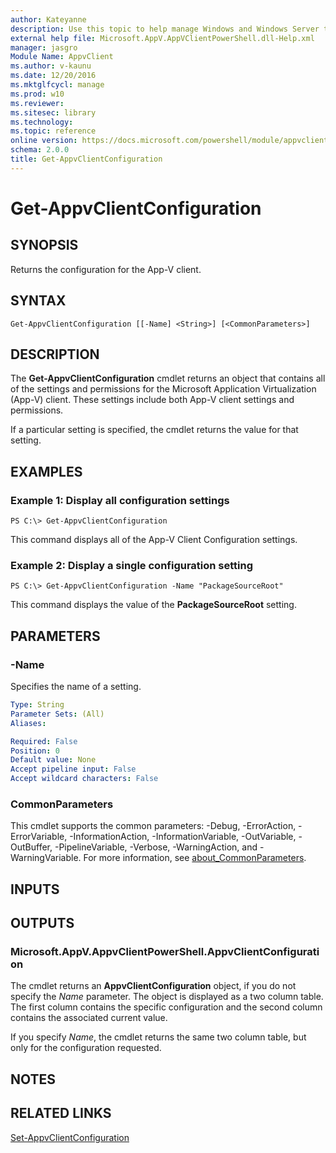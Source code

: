 ```yaml
---
author: Kateyanne
description: Use this topic to help manage Windows and Windows Server technologies with Windows PowerShell.
external help file: Microsoft.AppV.AppVClientPowerShell.dll-Help.xml
manager: jasgro
Module Name: AppvClient
ms.author: v-kaunu
ms.date: 12/20/2016
ms.mktglfcycl: manage
ms.prod: w10
ms.reviewer: 
ms.sitesec: library
ms.technology: 
ms.topic: reference
online version: https://docs.microsoft.com/powershell/module/appvclient/get-appvclientconfiguration?view=windowsserver2016-ps&wt.mc_id=ps-gethelp
schema: 2.0.0
title: Get-AppvClientConfiguration
---
```


# Get-AppvClientConfiguration

## SYNOPSIS
Returns the configuration for the App-V client.

## SYNTAX

```
Get-AppvClientConfiguration [[-Name] <String>] [<CommonParameters>]
```

## DESCRIPTION
The **Get-AppvClientConfiguration** cmdlet returns an object that contains all of the settings and permissions for the Microsoft Application Virtualization (App-V) client.
These settings include both App-V client settings and permissions.

If a particular setting is specified, the cmdlet returns the value for that setting.

## EXAMPLES

### Example 1: Display all configuration settings
```
PS C:\> Get-AppvClientConfiguration
```

This command displays all of the App-V Client Configuration settings.

### Example 2: Display a single configuration setting
```
PS C:\> Get-AppvClientConfiguration -Name "PackageSourceRoot"
```

This command displays the value of the **PackageSourceRoot** setting.

## PARAMETERS

### -Name
Specifies the name of a setting.

```yaml
Type: String
Parameter Sets: (All)
Aliases: 

Required: False
Position: 0
Default value: None
Accept pipeline input: False
Accept wildcard characters: False
```

### CommonParameters
This cmdlet supports the common parameters: -Debug, -ErrorAction, -ErrorVariable, -InformationAction, -InformationVariable, -OutVariable, -OutBuffer, -PipelineVariable, -Verbose, -WarningAction, and -WarningVariable. For more information, see [about_CommonParameters](https://go.microsoft.com/fwlink/?LinkID=113216).

## INPUTS

## OUTPUTS

### Microsoft.AppV.AppvClientPowerShell.AppvClientConfiguration
The cmdlet returns an **AppvClientConfiguration** object, if you do not specify the *Name* parameter.
The object is displayed as a two column table.
The first column contains the specific configuration and the second column contains the associated current value.

If you specify *Name*, the cmdlet returns the same two column table, but only for the configuration requested.

## NOTES

## RELATED LINKS

[Set-AppvClientConfiguration](./Set-AppvClientConfiguration.md)

